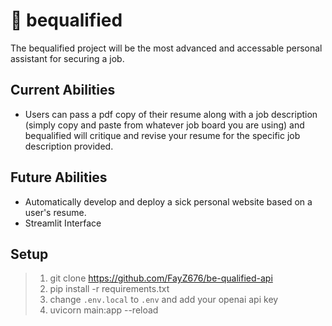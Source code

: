 # 🐝 bequalified

The bequalified project will be the most advanced and accessable personal assistant for securing a job.

## Current Abilities
- Users can pass a pdf copy of their resume along with a job description (simply copy and paste from whatever job board you are using) and bequalified will critique and revise your resume for the specific job description provided.

## Future Abilities
- Automatically develop and deploy a sick personal website based on a user's resume.
- Streamlit Interface

## Setup
> 1. git clone <https://github.com/FayZ676/be-qualified-api>
> 2. pip install -r requirements.txt
> 3. change `.env.local` to `.env` and add your openai api key
> 4. uvicorn main:app --reload
